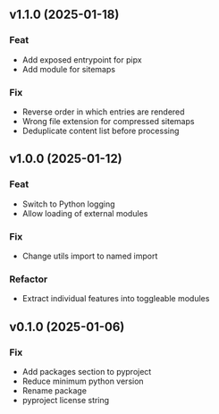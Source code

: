 ## v1.1.0 (2025-01-18)

### Feat

- Add exposed entrypoint for pipx
- Add module for sitemaps

### Fix

- Reverse order in which entries are rendered
- Wrong file extension for compressed sitemaps
- Deduplicate content list before processing

## v1.0.0 (2025-01-12)

### Feat

- Switch to Python logging
- Allow loading of external modules

### Fix

- Change utils import to named import

### Refactor

- Extract individual features into toggleable modules

## v0.1.0 (2025-01-06)

### Fix

- Add packages section to pyproject
- Reduce minimum python version
- Rename package
- pyproject license string

